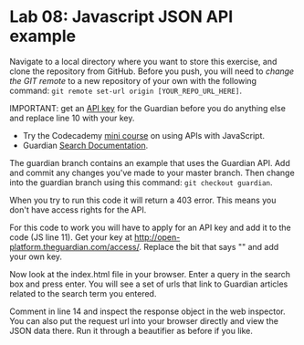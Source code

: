 # Lab 08: Javascript JSON API example

Navigate to a local directory where you want to store this exercise, and clone the repository from GitHub. Before you push, you will need to *change the GIT remote* to a new repository of your own with the following command: `git remote set-url origin [YOUR_REPO_URL_HERE]`.

IMPORTANT: get an [API key](http://open-platform.theguardian.com/access/) for the Guardian before you do anything else and replace line 10 with your key.

- Try the Codecademy [mini course](https://www.codecademy.com/courses/javascript-beginner-en-EID4t/0/1?curriculum_id=50ecba3b57ff25277d00010a) on using APIs with JavaScript.
- Guardian [Search Documentation](http://open-platform.theguardian.com/documentation/search).

The guardian branch contains an example that uses the Guardian API. Add and commit any changes you've made to your master branch. Then change into the guardian branch using this command: `git checkout guardian`.

When you try to run this code it will return a 403 error. This means you don't have access rights for the API.

For this code to work you will have to apply for an API key and add it to the code (JS line 11). Get your key at http://open-platform.theguardian.com/access/.
Replace the bit that says "<YOUR-API-KEY-HERE>" and add your own key.

Now look at the index.html file in your browser. Enter a query in the search box and press enter. You will see a set of urls that link to Guardian articles related to the search term you entered. 

Comment in line 14 and inspect the response object in the web inspector. You can also put the request url into your browser directly and view the JSON data there. Run it through a beautifier as before if you like.